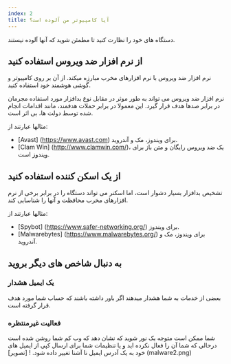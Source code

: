 ```yaml
---
index: 2
title: آیا کامپیوتر من آلوده است؟
---
```

دستگاه های خود را نظارت کنید تا مطمئن شوید که آنها آلوده نیستند.

## از نرم افزار ضد ویروس استفاده کنید

نرم افزار ضد ویروس با نرم افزارهای مخرب مبارزه میکند. از آن بر روی کامپیوتر و گوشی هوشمند خود استفاده کنید.

نرم افزار ضد ویروس می تواند به طور موثر در مقابل نوع بدافزار مورد استفاده مجرمان در برابر صدها هدف قرار گیرد. این معمولا در برابر حملات هدفمند، مانند اقدامات انجام شده توسط دولت ها، بی اثر است.

مثالها عبارتند از:

*   [Avast] (https://www.avast.com) برای ویندوز، مک و آندروید.
*   [Clam Win] (http://www.clamwin.com/)، یک ضد ویروس رایگان و متن باز برای ویندوز است.

## از یک اسکن کننده استفاده کنید

تشخیص بدافزار بسیار دشوار است، اما اسکنر می تواند دستگاه را در برابر برخی از نرم افزارهای مخرب محافظت و آنها را شناسایی کند.

مثالها عبارتند از:

*   [Spybot] (https://www.safer-networking.org/) برای ویندوز.
*   [Malwarebytes] (https://www.malwarebytes.org/) برای ویندوز، مک و آندروید.

## به دنبال شاخص های دیگر بروید

### یک ایمیل هشدار
بعضی از خدمات به شما هشدار میدهند اگر باور داشته باشند که حساب شما مورد هدف قرار گرفته است.

### فعالیت غیرمنتظره
شما ممکن است متوجه یک نور شوید که نشان دهد که وب کم شما روشن شده است درحالی که شما آن را فعال نکرده اید و یا تنظیمات شما برای ارسال کپی از ایمیل های خود به یک آدرس ایمیل نا آشنا تغییر داده شود.
! [تصویر] (malware2.png)